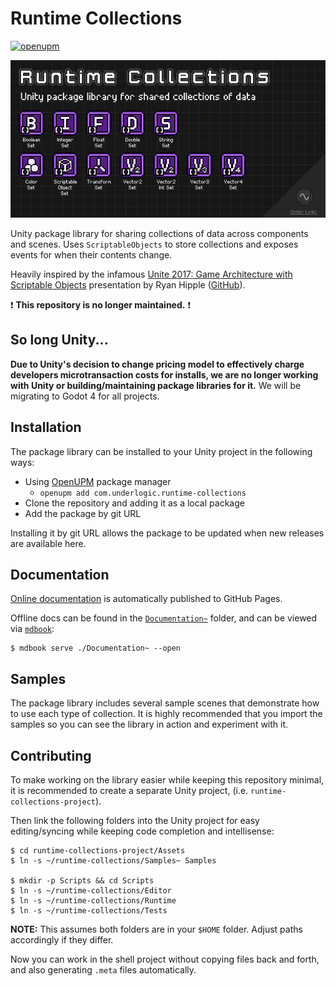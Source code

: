 # Runtime Collections

[![openupm](https://img.shields.io/npm/v/com.underlogic.runtime-collections?label=openupm&registry_uri=https://package.openupm.com)](https://openupm.com/packages/com.underlogic.runtime-collections/)

![image](Documentation~/src/images/cover.png)

Unity package library for sharing collections of data across components and scenes.
Uses `ScriptableObjects` to store collections and exposes events for when their contents change.

Heavily inspired by the infamous [Unite 2017: Game Architecture with Scriptable Objects](https://www.youtube.com/watch?v=raQ3iHhE_Kk) presentation by Ryan Hipple ([GitHub](https://github.com/roboryantron/Unite2017)).

:exclamation: **This repository is no longer maintained.** :exclamation:

## So long Unity...

**Due to Unity's decision to change pricing model to effectively charge developers microtransaction costs for installs, we are no longer working with Unity or building/maintaining package libraries for it.**
We will be migrating to Godot 4 for all projects.

## Installation

The package library can be installed to your Unity project in the following ways:

- Using [OpenUPM](https://openupm.com/) package manager
    - `openupm add com.underlogic.runtime-collections`
- Clone the repository and adding it as a local package
- Add the package by git URL

Installing it by git URL allows the package to be updated when new releases are available here.

## Documentation

[Online documentation](https://underlogic.github.io/runtime-collections/) is automatically published to GitHub Pages.

Offline docs can be found in the [`Documentation~`](./Documentation~) folder, and can be viewed via [`mdbook`](https://rust-lang.github.io/mdBook/index.html):

```shell
$ mdbook serve ./Documentation~ --open
```

## Samples

The package library includes several sample scenes that demonstrate how to use each type of collection.
It is highly recommended that you import the samples so you can see the library in action and experiment with it.

## Contributing

To make working on the library easier while keeping this repository minimal, it is recommended to create a separate Unity project, (i.e. `runtime-collections-project`).

Then link the following folders into the Unity project for easy editing/syncing while keeping code completion and intellisense:

```shell
$ cd runtime-collections-project/Assets
$ ln -s ~/runtime-collections/Samples~ Samples

$ mkdir -p Scripts && cd Scripts
$ ln -s ~/runtime-collections/Editor
$ ln -s ~/runtime-collections/Runtime
$ ln -s ~/runtime-collections/Tests
```

**NOTE:** This assumes both folders are in your `$HOME` folder. Adjust paths accordingly if they differ.

Now you can work in the shell project without copying files back and forth, and also generating `.meta` files automatically.
